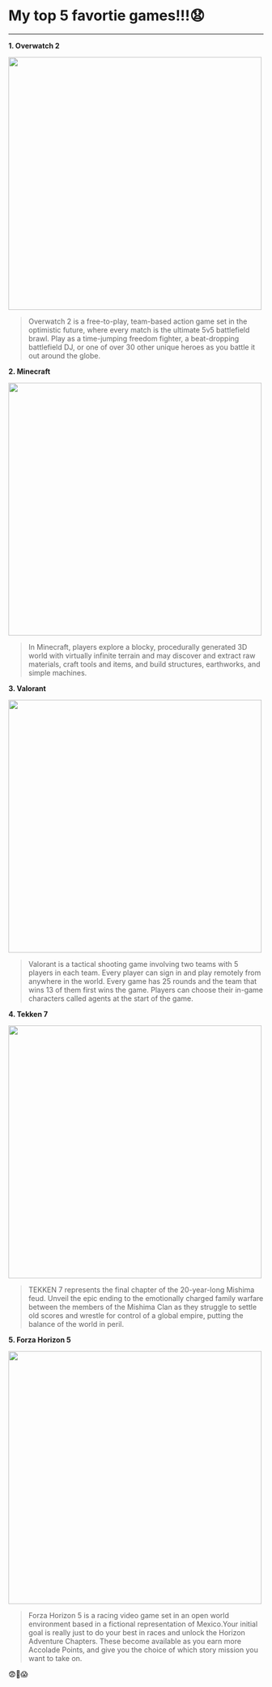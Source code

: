 
# My top 5 favortie games!!!😧
---
**1. Overwatch 2**

<img src="https://i.ytimg.com/vi/GKXS_YA9s7E/maxresdefault.jpg" width= 500>

> Overwatch 2 is a free-to-play, team-based action game set in the optimistic future, where every match is the ultimate 5v5 battlefield brawl. Play as a time-jumping freedom fighter, a beat-dropping battlefield DJ, or one of over 30 other unique heroes as you battle it out around the globe.

**2. Minecraft**

<img src="https://image.winudf.com/v2/user/admin/YWRtaW5fNTAyNDY5LWgxLmpwZ18xNTQ3MTg4ODE4NDU2/screen-0.jpg?fakeurl=1&type=.webp" width= 500>

> In Minecraft, players explore a blocky, procedurally generated 3D world with virtually infinite terrain and may discover and extract raw materials, craft tools and items, and build structures, earthworks, and simple machines.

**3. Valorant**

<img src="https://freegameguide.online/wp-content/uploads/2022/05/1651799292_7-minGamesVALORANT-Points-How-to-buy-and-what-are.jpeg" width= 500>

> Valorant is a tactical shooting game involving two teams with 5 players in each team. Every player can sign in and play remotely from anywhere in the world. Every game has 25 rounds and the team that wins 13 of them first wins the game. Players can choose their in-game characters called agents at the start of the game.

**4. Tekken 7**

<img src="https://cdn-ext.fanatical.com/production/product/1280x720/753730bd-7ba2-479c-bfdf-bac31b72ebea.jpeg" width= 500>

> TEKKEN 7 represents the final chapter of the 20-year-long Mishima feud. Unveil the epic ending to the emotionally charged family warfare between the members of the Mishima Clan as they struggle to settle old scores and wrestle for control of a global empire, putting the balance of the world in peril.

**5. Forza Horizon 5**

<img src="https://cdn.mos.cms.futurecdn.net/miWmAqjqiEvyUsFDw7ApA9.jpg" width= 500>

> Forza Horizon 5 is a racing video game set in an open world environment based in a fictional representation of Mexico.Your initial goal is really just to do your best in races and unlock the Horizon Adventure Chapters. These become available as you earn more Accolade Points, and give you the choice of which story mission you want to take on.

😨🤯😱
